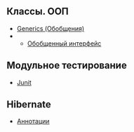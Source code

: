 ## Классы. ООП

+ [Generics (Обобщения)](Java/Class_OOP/Generics.md)
+ + [Обобщенный интерфейс](Java/Class_OOP/Generics.md#outinterface)

## Модульное тестирование

+ [Junit](Framework/Test/Junit.md)

## Hibernate

+ [Аннотации](Framework/Hibernate/Hibernate.md)